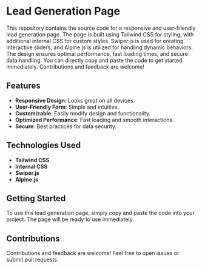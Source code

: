 # Lead Generation Page

This repository contains the source code for a responsive and user-friendly lead generation page. The page is built using Tailwind CSS for styling, with additional internal CSS for custom styles. Swiper.js is used for creating interactive sliders, and Alpine.js is utilized for handling dynamic behaviors. The design ensures optimal performance, fast loading times, and secure data handling. You can directly copy and paste the code to get started immediately. Contributions and feedback are welcome!

## Features

- **Responsive Design**: Looks great on all devices.
- **User-Friendly Form**: Simple and intuitive.
- **Customizable**: Easily modify design and functionality.
- **Optimized Performance**: Fast loading and smooth interactions.
- **Secure**: Best practices for data security.

## Technologies Used

- **Tailwind CSS**
- **Internal CSS**
- **Swiper.js**
- **Alpine.js**

## Getting Started

To use this lead generation page, simply copy and paste the code into your project. The page will be ready to use immediately.

## Contributions

Contributions and feedback are welcome! Feel free to open issues or submit pull requests.

